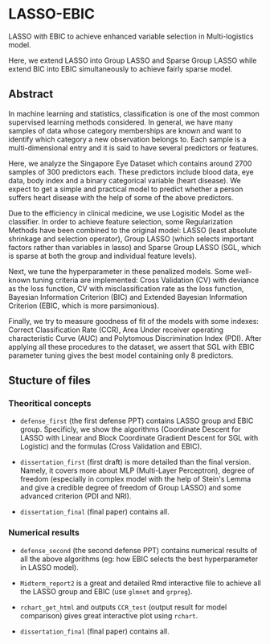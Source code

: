 # LASSO-EBIC
LASSO with EBIC to achieve enhanced variable selection in Multi-logistics model.

Here, we extend LASSO into Group LASSO and Sparse Group LASSO while extend BIC into EBIC simultaneously to achieve fairly sparse model.

## Abstract

In machine learning and statistics, classification is one of the most common supervised learning methods considered. In general, we have many samples of data whose category memberships are known and want to identify which category a new observation belongs to. Each sample is a multi-dimensional entry and it is said to have several predictors or features.

Here, we analyze the Singapore Eye Dataset which contains around 2700 samples of 300 predictors each. These predictors include blood data, eye data, body index and a binary categorical variable (heart disease). We expect to get a simple and practical model to predict whether a person suffers heart disease with the help of some of the above predictors.

Due to the efficiency in clinical medicine, we use Logisitic Model as the classifier. In order to achieve feature selection, some Regularization Methods have been combined to the original model: LASSO (least absolute shrinkage and selection operator), Group LASSO (which selects important factors rather than variables in lasso) and Sparse Group LASSO (SGL, which is sparse at both the group and individual feature levels).

Next, we tune the hyperparameter in these penalized models. Some well-known tuning criteria are implemented: Cross Validation (CV) with deviance as the loss function, CV with misclassification rate as the loss function, Bayesian Information Criterion (BIC) and Extended Bayesian Information Criterion (EBIC, which is more parsimonious).

Finally, we try to measure goodness of fit of the models with some indexes: Correct Classification Rate (CCR), Area Under receiver operating characteristic Curve (AUC) and Polytomous Discrimination Index (PDI).
After applying all these procedures to the dataset, we assert that SGL with EBIC parameter tuning gives the best model containing only 8 predictors.

## Stucture of files

### Theoritical concepts

* `defense_first` (the first defense PPT) contains LASSO group and EBIC group. Specificly, we show the algorithms (Coordinate Descent for LASSO with Linear 
and Block Coordinate Gradient Descent for SGL with Logistic) and the formulas (Cross Validation and EBIC).

* `dissertation_first` (first draft) is more detailed than the final version. Namely, it covers more about MLP (Multi-Layer Perceptron), degree of freedom (especially in complex model 
with the help of Stein's Lemma and give a credible degree of freedom of Group LASSO) and some advanced criterion (PDI and NRI).

* `dissertation_final` (final paper) contains all.

### Numerical results

* `defense_second` (the second defense PPT) contains numerical results of all the above algorithms (eg: how EBIC selects the best hyperparameter in LASSO model).

* `Midterm_report2` is a great and detailed Rmd interactive file to achieve all the LASSO group and EBIC (use `glmnet` and `grpreg`).

* `rchart_get_html` and outputs `CCR_test` (output result for model comparison) gives great interactive plot using `rchart`.

* `dissertation_final` (final paper) contains all.
